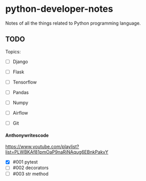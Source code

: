 # python-developer-notes
Notes of all the things related to Python programming language.


## TODO

Topics:
- [ ] Django
- [ ] Flask
- [ ] Tensorflow 
- [ ] Pandas
- [ ] Numpy
- [ ] Airflow
- [ ] Git


#### Anthonywritescode
https://www.youtube.com/playlist?list=PLWBKAf81pmOaP9naRiNAqug6EBnkPakvY

- [x] #001 pytest
- [ ] #002 decorators
- [ ] #003 str method
